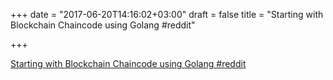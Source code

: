 +++
date = "2017-06-20T14:16:02+03:00"
draft = false
title = "Starting with Blockchain Chaincode using Golang  #reddit"

+++

<p><a href="https://t.co/Grww8h9JFa">Starting with Blockchain Chaincode using Golang  #reddit</a></p>
